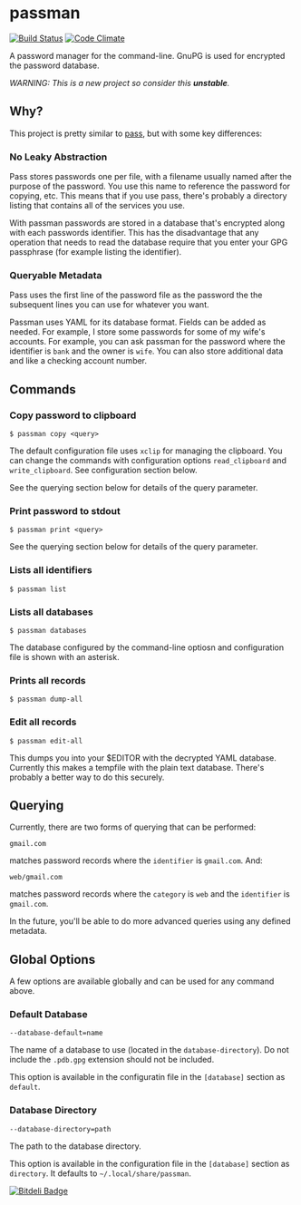 # passman

[![Build Status](https://travis-ci.org/manicolosi/passman.png?branch=master)](https://travis-ci.org/manicolosi/passman)
[![Code Climate](https://codeclimate.com/github/manicolosi/passman.png)](https://codeclimate.com/github/manicolosi/passman)

A password manager for the command-line. GnuPG is used for encrypted the
password database.

*WARNING: This is a new project so consider this <strong>unstable</strong>.*

## Why?

This project is pretty similar to
[pass](http://www.zx2c4.com/projects/password-store/), but with some key
differences:

### No Leaky Abstraction

Pass stores passwords one per file, with a filename usually named after the
purpose of the password. You use this name to reference the password for
copying, etc. This means that if you use pass, there's probably a directory
listing that contains all of the services you use.

With passman passwords are stored in a database that's encrypted along with each
passwords identifier. This has the disadvantage that any operation that needs to
read the database require that you enter your GPG passphrase (for example
listing the identifier).

### Queryable Metadata

Pass uses the first line of the password file as the password the the subsequent
lines you can use for whatever you want.

Passman uses YAML for its database format. Fields can be added as needed. For
example, I store some passwords for some of my wife's accounts. For example, you
can ask passman for the password where the identifier is `bank` and the owner is
`wife`. You can also store additional data and like a checking account number.

## Commands

### Copy password to clipboard

`$ passman copy <query>`

The default configuration file uses `xclip` for managing the clipboard. You can
change the commands with configuration options `read_clipboard` and
`write_clipboard`. See configuration section below.

See the querying section below for details of the query parameter.

### Print password to stdout

`$ passman print <query>`

See the querying section below for details of the query parameter.

### Lists all identifiers

`$ passman list`

### Lists all databases

`$ passman databases`

The database configured by the command-line optiosn and configuration file is
shown with an asterisk.

### Prints all records

`$ passman dump-all`

### Edit all records

`$ passman edit-all`

This dumps you into your $EDITOR with the decrypted YAML database. Currently
this makes a tempfile with the plain text database. There's probably a better
way to do this securely.

## Querying

Currently, there are two forms of querying that can be performed:

`gmail.com`

matches password records where the `identifier` is `gmail.com`. And:

`web/gmail.com`

matches password records where the `category` is `web` and the `identifier` is
`gmail.com`.

In the future, you'll be able to do more advanced queries using any defined metadata.

## Global Options

A few options are available globally and can be used for any command above.

### Default Database

`--database-default=name`

The name of a database to use (located in the `database-directory`). Do not include the
`.pdb.gpg` extension should not be included.

This option is available in the configuratin file in the `[database]` section as
`default`.

### Database Directory

`--database-directory=path`

The path to the database directory.

This option is available in the configuration file in the `[database]` section
as `directory`. It defaults to `~/.local/share/passman`.


[![Bitdeli Badge](https://d2weczhvl823v0.cloudfront.net/manicolosi/passman/trend.png)](https://bitdeli.com/free "Bitdeli Badge")

